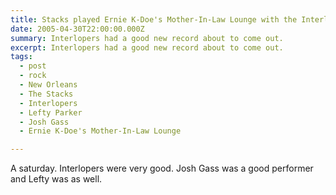 ```yaml
---
title: Stacks played Ernie K-Doe's Mother-In-Law Lounge with the Interlopers.
date: 2005-04-30T22:00:00.000Z
summary: Interlopers had a good new record about to come out.
excerpt: Interlopers had a good new record about to come out.
tags:
  - post 
  - rock
  - New Orleans
  - The Stacks
  - Interlopers
  - Lefty Parker
  - Josh Gass
  - Ernie K-Doe's Mother-In-Law Lounge

---
```


A saturday. Interlopers were very good. Josh Gass was a good performer and Lefty was as well.